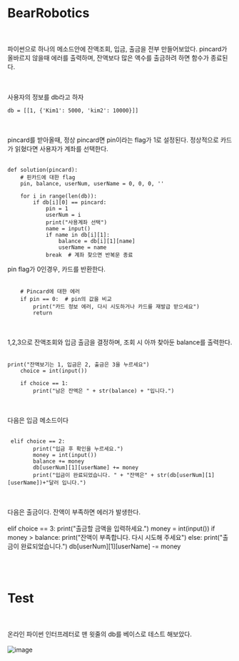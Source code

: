 # BearRobotics
<br><br>
파이썬으로 하나의 메소드안에 잔액조회, 입금, 출금을 전부 만들어보았다. pincard가 올바르지 않을때 에러를 출력하며, 잔액보다 많은 액수를 출금하려 하면 함수가 종료된다. 

<br><br>
사용자의 정보를 db라고 하자
```
db = [[1, {'Kim1': 5000, 'kim2': 10000}]]
```
<br><br>
pincard를 받아올때, 정상 pincard면 pin이라는 flag가 1로 설정된다. 정상적으로 카드가 읽혔다면 사용자가 계좌를 선택한다.
<br><br>

```
def solution(pincard):
    # 핀카드에 대한 flag
    pin, balance, userNum, userName = 0, 0, 0, ''
    
    for i in range(len(db)):
        if db[i][0] == pincard:
            pin = 1
            userNum = i
            print("사용계좌 선택")
            name = input()
            if name in db[i][1]:
                balance = db[i][1][name]
                userName = name
            break  # 계좌 찾으면 반복문 종료
```
pin flag가 0인경우, 카드를 반환한다.
<br><br>
```
    # Pincard에 대한 에러
    if pin == 0:  # pin의 값을 비교
        print("카드 정보 에러, 다시 시도하거나 카드를 재발급 받으세요")
        return  

```
<br><br>
1,2,3으로 잔액조회와 입금 출금을 결정하며, 조회 시 아까 찾아둔 balance를 출력한다.
<br><br>
```
print("잔액보기는 1, 입금은 2, 출금은 3을 누르세요")
    choice = int(input())
    
    if choice == 1:
        print("남은 잔액은 " + str(balance) + "입니다.")
```
<br><br>
다음은 입금 메소드이다
<br><br>
```
 elif choice == 2:
        print("입금 후 확인을 누르세요.")
        money = int(input())
        balance += money
        db[userNum][1][userName] += money
        print("입금이 완료되었습니다. " + "잔액은" + str(db[userNum][1][userName])+"달러 입니다.")
```
<br><br>
다음은 출금이다. 잔액이 부족하면 에러가 발생한다.
<br><br>
    elif choice == 3:
        print("출금할 금액을 입력하세요.")
        money = int(input())
        if money > balance:
            print("잔액이 부족합니다. 다시 시도해 주세요")
        else:
            print("출금이 완료되었습니다.")
            db[userNum][1][userName] -= money
<br><br><br><br>
# Test
<br><br>
온라인 파이썬 인터프레터로 맨 윗줄의 db를 베이스로 테스트 해보았다.
<br><br>
![image](https://github.com/user-attachments/assets/da9a8ceb-1ce9-4445-8661-eecbfe489c70)

<br><br>




    
   

